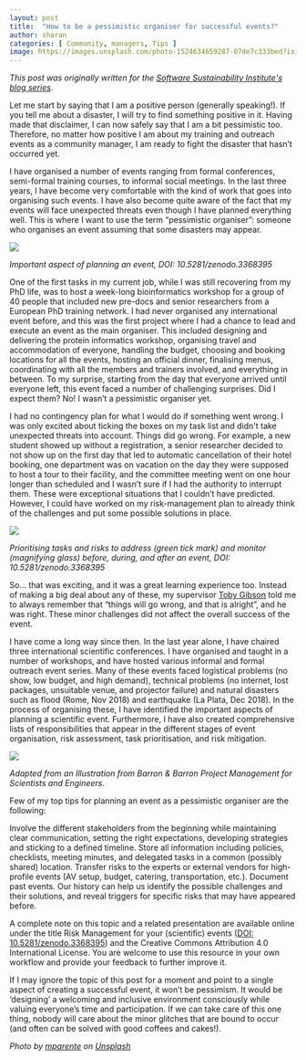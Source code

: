 ```yaml
---
layout: post
title:  "How to be a pessimistic organiser for successful events?"
author: sharan
categories: [ Community, managers, Tips ]
image: https://images.unsplash.com/photo-1524634659287-07de7c333bed?ixid=MXwxMjA3fDB8MHxwaG90by1wYWdlfHx8fGVufDB8fHw%3D&ixlib=rb-1.2.1&auto=format&fit=crop&w=1649&q=80
---
```


*This post was originally written for the [Software Sustainability Institute's blog series](https://software.ac.uk/blog/2019-09-02-how-be-pessimistic-organiser-successful-events).*

Let me start by saying that I am a positive person (generally speaking!). If you tell me about a disaster, I will try to find something positive in it. Having made that disclaimer, I can now safely say that I am a bit pessimistic too. Therefore, no matter how positive I am about my training and outreach events as a community manager, I am ready to fight the disaster that hasn’t occurred yet.

I have organised a number of events ranging from formal conferences, semi-formal training courses, to informal social meetings. In the last three years, I have become very comfortable with the kind of work that goes into organising such events. I have also become quite aware of the fact that my events will face unexpected threats even though I have planned everything well. This is where I want to use the term “pessimistic organiser”: someone who organises an event assuming that some disasters may appear.

![](https://www.software.ac.uk/sites/default/files/image1_29.png)

*Important aspect of planning an event, DOI: 10.5281/zenodo.3368395*

One of the first tasks in my current job, while I was still recovering from my PhD life, was to host a week-long bioinformatics workshop for a group of 40 people that included new pre-docs and senior researchers from a European PhD training network. I had never organised any international event before, and this was the first project where I had a chance to lead and execute an event as the main organiser. This included designing and delivering the protein informatics workshop, organising travel and accommodation of everyone, handling the budget, choosing and booking locations for all the events, hosting an official dinner, finalising menus, coordinating with all the members and trainers involved, and everything in between. To my surprise, starting from the day that everyone arrived until everyone left, this event faced a number of challenging surprises. Did I expect them? No! I wasn’t a pessimistic organiser yet. 

I had no contingency plan for what I would do if something went wrong. I was only excited about ticking the boxes on my task list and didn't take unexpected threats into account. Things did go wrong. For example, a new student showed up without a registration, a senior researcher decided to not show up on the first day that led to automatic cancellation of their hotel booking, one department was on vacation on the day they were supposed to host a tour to their facility, and the committee meeting went on one hour longer than scheduled and I wasn’t sure if I had the authority to interrupt them. These were exceptional situations that I couldn’t have predicted. However, I could have worked on my risk-management plan to already think of the challenges and put some possible solutions in place.

![](https://www.software.ac.uk/sites/default/files/image4_8.png)

*Prioritising tasks and risks to address (green tick mark) and monitor (magnifying glass) before, during, and after an event, DOI: 10.5281/zenodo.3368395*

So... that was exciting, and it was a great learning experience too. Instead of making a big deal about any of these, my supervisor [Toby Gibson](https://www.embl.de/research/units/scb/gibson/members/index.php?s_personId=CP-60003209) told me to always remember that “things will go wrong, and that is alright”, and he was right. These minor challenges did not affect the overall success of the event.

I have come a long way since then. In the last year alone, I have chaired three international scientific conferences. I have organised and taught in a number of workshops, and have hosted various informal and formal outreach event series. Many of these events faced logistical problems (no show, low budget, and high demand), technical problems (no internet, lost packages, unsuitable venue, and projector failure) and natural disasters such as flood (Rome, Nov 2018) and earthquake (La Plata, Dec 2018). In the process of organising these, I have identified the important aspects of planning a scientific event. Furthermore, I have also created comprehensive lists of responsibilities that appear in the different stages of event organisation, risk assessment, task prioritisation, and risk mitigation. 

![](https://www.software.ac.uk/sites/default/files/image3_11.png)

*Adapted from an Illustration from Barron & Barron Project Management for Scientists and Engineers.*

Few of my top tips for planning an event as a pessimistic organiser are the following:

Involve the different stakeholders from the beginning while maintaining clear communication, setting the right expectations, developing strategies and sticking to a defined timeline. 
Store all information including policies, checklists, meeting minutes, and delegated tasks in a common (possibly shared) location. 
Transfer risks to the experts or external vendors for high-profile events (AV setup, budget, catering, transportation, etc.). 
Document past events. Our history can help us identify the possible challenges and their solutions, and reveal triggers for specific risks that may have appeared before.

A complete note on this topic and a related presentation are available online under the title Risk Management for your (scientific) events ([DOI: 10.5281/zenodo.3368395](https://zenodo.org/record/3368395)) and the Creative Commons Attribution 4.0 International License. You are welcome to use this resource in your own workflow and provide your feedback to further improve it.

If I may ignore the topic of this post for a moment and point to a single aspect of creating a successful event, it won’t be pessimism. It would be ‘designing’ a welcoming and inclusive environment consciously while valuing everyone’s time and participation. If we can take care of this one thing, nobody will care about the minor glitches that are bound to occur (and often can be solved with good coffees and cakes!).

*Photo by [mparente](https://unsplash.com/photos/GpOpP4YPu30) on [Unsplash](https://unsplash.com/)*
